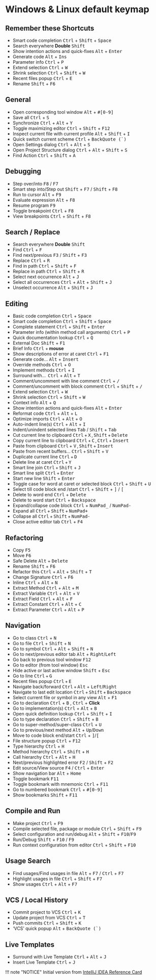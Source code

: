 # Windows & Linux default keymap


## Remember these Shortcuts

* Smart code completion <kbd>Ctrl</kbd> + <kbd>Shift</kbd> + <kbd>Space</kbd>
* Search everywhere **Double** <kbd>Shift</kbd>
* Show intention actions and quick-fixes <kbd>Alt</kbd> + <kbd>Enter</kbd>
* Generate code <kbd>Alt</kbd> + <kbd>Ins</kbd>
* Parameter info <kbd>Ctrl</kbd> + <kbd>P</kbd>
* Extend selection <kbd>Ctrl</kbd> + <kbd>W</kbd>
* Shrink selection <kbd>Ctrl</kbd> + <kbd>Shift</kbd> + <kbd>W</kbd>
* Recent files popup <kbd>Ctrl</kbd> + <kbd>E
* Rename <kbd>Shift</kbd> + <kbd>F6</kbd>

## General
* Open corresponding tool window <kbd>Alt</kbd> + <kbd>#[0-9]</kbd>
* Save all <kbd>Ctrl</kbd> + <kbd>S</kbd>
* Synchronize <kbd>Ctrl</kbd> + <kbd>Alt</kbd> + <kbd>Y</kbd>
* Toggle maximizing editor <kbd>Ctrl</kbd> + <kbd>Shift</kbd> + <kbd>F12</kbd>
* Inspect current file with current profile <kbd>Alt</kbd> + <kbd>Shift</kbd> + <kbd>I</kbd>
* Quick switch current scheme <kbd>Ctrl</kbd> + <kbd>BackQuote (`)</kbd>
* Open Settings dialog <kbd>Ctrl</kbd> + <kbd>Alt</kbd> + <kbd>S</kbd>
* Open Project Structure dialog <kbd>Ctrl</kbd> + <kbd>Alt</kbd> + <kbd>Shift</kbd> + <kbd>S</kbd>
* Find Action <kbd>Ctrl</kbd> + <kbd>Shift</kbd> + <kbd>A</kbd>

## Debugging
* Step over/into <kbd>F8</kbd> / <kbd>F7</kbd>
* Smart step into/Step out <kbd>Shift</kbd> + <kbd>F7</kbd> / <kbd>Shift</kbd> + <kbd>F8</kbd>
* Run to cursor <kbd>Alt</kbd> + <kbd>F9</kbd>
* Evaluate expression <kbd>Alt</kbd> + <kbd>F8</kbd>
* Resume program <kbd>F9</kbd>
* Toggle breakpoint <kbd>Ctrl</kbd> + <kbd>F8</kbd>
* View breakpoints <kbd>Ctrl</kbd> + <kbd>Shift</kbd> + <kbd>F8</kbd>

## Search / Replace
* Search everywhere **Double** <kbd>Shift</kbd>
* Find <kbd>Ctrl</kbd> + <kbd>F</kbd>
* Find next/previous <kbd>F3</kbd> / <kbd>Shift</kbd> + <kbd>F3</kbd>
* Replace <kbd>Ctrl</kbd> + <kbd>R</kbd>
* Find in path <kbd>Ctrl</kbd> + <kbd>Shift</kbd> + <kbd>F</kbd>
* Replace in path <kbd>Ctrl</kbd> + <kbd>Shift</kbd> + <kbd>R</kbd>
* Select next occurrence <kbd>Alt</kbd> + <kbd>J</kbd>
* Select all occurrences <kbd>Ctrl</kbd> + <kbd>Alt</kbd> + <kbd>Shift</kbd> + <kbd>J</kbd>
* Unselect occurrence <kbd>Alt</kbd> + <kbd>Shift</kbd> + <kbd>J</kbd>

## Editing
* Basic code completion <kbd>Ctrl</kbd> + <kbd>Space</kbd>
* Smart code completion <kbd>Ctrl</kbd> + <kbd>Shift</kbd> + <kbd>Space</kbd>
* Complete statement <kbd>Ctrl</kbd> + <kbd>Shift</kbd> + <kbd>Enter</kbd>
* Parameter info (within method call arguments) <kbd>Ctrl</kbd> + <kbd>P</kbd>
* Quick documentation lookup <kbd>Ctrl</kbd> + <kbd>Q</kbd>
* External Doc <kbd>Shift</kbd> + <kbd>F1</kbd>
* Brief Info <kbd>Ctrl</kbd> + **mouse**
* Show descriptions of error at caret <kbd>Ctrl</kbd> + <kbd>F1</kbd>
* Generate code... <kbd>Alt</kbd> + <kbd>Insert</kbd>
* Override methods <kbd>Ctrl</kbd> + <kbd>O</kbd>
* Implement methods <kbd>Ctrl</kbd> + <kbd>I</kbd>
* Surround with…  <kbd>Ctrl</kbd> + <kbd>Alt</kbd> + <kbd>T</kbd>
* Comment/uncomment with line comment <kbd>Ctrl</kbd> + <kbd>/</kbd>
* Comment/uncomment with block comment <kbd>Ctrl</kbd> + <kbd>Shift</kbd> + <kbd>/</kbd>
* Extend selection <kbd>Ctrl</kbd> + <kbd>W</kbd>
* Shrink selection <kbd>Ctrl</kbd> + <kbd>Shift</kbd> + <kbd>W</kbd>
* Context info <kbd>Alt</kbd> + <kbd>Q</kbd>
* Show intention actions and quick-fixes <kbd>Alt</kbd> + <kbd>Enter</kbd>
* Reformat code <kbd>Ctrl</kbd> + <kbd>Alt</kbd> + <kbd>L</kbd>
* Optimize imports <kbd>Ctrl</kbd> + <kbd>Alt</kbd> + <kbd>O</kbd>
* Auto-indent line(s) <kbd>Ctrl</kbd> + <kbd>Alt</kbd> + <kbd>I</kbd>
* Indent/unindent selected lines <kbd>Tab</kbd> / <kbd>Shift</kbd> + <kbd>Tab</kbd>
* Cut current line to clipboard <kbd>Ctrl</kbd> + <kbd>X</kbd> , <kbd>Shift</kbd> + <kbd>Delete</kbd>
* Copy current line to clipboard <kbd>Ctrl</kbd> + <kbd>C</kbd> , <kbd>Ctrl</kbd> + <kbd>Insert</kbd>
* Paste from clipboard <kbd>Ctrl</kbd> + <kbd>V</kbd> , <kbd>Shift</kbd> + <kbd>Insert</kbd>
* Paste from recent buffers... <kbd>Ctrl</kbd> + <kbd>Shift</kbd> + <kbd>V</kbd>
* Duplicate current line <kbd>Ctrl</kbd> + <kbd>D</kbd>
* Delete line at caret <kbd>Ctrl</kbd> + <kbd>Y</kbd>
* Smart line join <kbd>Ctrl</kbd> + <kbd>Shift</kbd> + <kbd>J</kbd>
* Smart line split <kbd>Ctrl</kbd> + <kbd>Enter</kbd>
* Start new line <kbd>Shift</kbd> + <kbd>Enter</kbd>
* Toggle case for word at caret or selected block <kbd>Ctrl</kbd> + <kbd>Shift</kbd> + <kbd>U</kbd>
* Select till code block end /start <kbd>Ctrl</kbd> + <kbd>Shift</kbd> + <kbd>]</kbd> / <kbd>[</kbd>
* Delete to word end <kbd>Ctrl</kbd> + <kbd>Delete</kbd>
* Delete to word start <kbd>Ctrl</kbd> + <kbd>Backspace</kbd>
* Expand/collapse code block <kbd>Ctrl</kbd> + <kbd>NumPad_</kbd> / <kbd>NumPad-</kbd>
* Expand all <kbd>Ctrl</kbd> + <kbd>Shift</kbd> + <kbd>NumPad+</kbd>
* Collapse all <kbd>Ctrl</kbd> + <kbd>Shift</kbd> + <kbd>NumPad-</kbd>
* Close active editor tab <kbd>Ctrl</kbd> + <kbd>F4</kbd>

## Refactoring
* Copy <kbd>F5</kbd>
* Move <kbd>F6</kbd>
* Safe Delete <kbd>Alt</kbd> + <kbd>Delete</kbd>
* Rename <kbd>Shift</kbd> + <kbd>F6</kbd>
* Refactor this <kbd>Ctrl</kbd> + <kbd>Alt</kbd> + <kbd>Shift</kbd> + <kbd>T</kbd>
* Change Signature <kbd>Ctrl</kbd> + <kbd>F6</kbd>
* Inline <kbd>Ctrl</kbd> + <kbd>Alt</kbd> + <kbd>N</kbd>
* Extract Method <kbd>Ctrl</kbd> + <kbd>Alt</kbd> + <kbd>M</kbd>
* Extract Variable <kbd>Ctrl</kbd> + <kbd>Alt</kbd> + <kbd>V</kbd>
* Extract Field <kbd>Ctrl</kbd> + <kbd>Alt</kbd> + <kbd>F</kbd>
* Extract Constant <kbd>Ctrl</kbd> + <kbd>Alt</kbd> + <kbd>C</kbd>
* Extract Parameter <kbd>Ctrl</kbd> + <kbd>Alt</kbd> + <kbd>P</kbd>

## Navigation
* Go to class <kbd>Ctrl</kbd> + <kbd>N</kbd>
* Go to file <kbd>Ctrl</kbd> + <kbd>Shift</kbd> + <kbd>N</kbd>
* Go to symbol <kbd>Ctrl</kbd> + <kbd>Alt</kbd> + <kbd>Shift</kbd> + <kbd>N</kbd>
* Go to next/previous editor tab <kbd>Alt</kbd> + <kbd>Right</kbd>/<kbd>Left</kbd>
* Go back to previous tool window <kbd>F12</kbd>
* Go to editor (from tool window) <kbd>Esc</kbd>
* Hide active or last active window <kbd>Shift</kbd> + <kbd>Esc</kbd>
* Go to line <kbd>Ctrl</kbd> + <kbd>G</kbd>
* Recent files popup <kbd>Ctrl</kbd> + <kbd>E</kbd>
* Navigate back/forward <kbd>Ctrl</kbd> + <kbd>Alt</kbd> + <kbd>Left</kbd>/<kbd>Right</kbd>
* Navigate to last edit location <kbd>Ctrl</kbd> + <kbd>Shift</kbd> + <kbd>Backspace</kbd>
* Select current file or symbol in any view <kbd>Alt</kbd> + <kbd>F1</kbd>
* Go to declaration <kbd>Ctrl</kbd> + <kbd>B</kbd> , <kbd>Ctrl</kbd> + **Click**
* Go to implementation(s) <kbd>Ctrl</kbd> + <kbd>Alt</kbd> + <kbd>B</kbd>
* Open quick definition lookup <kbd>Ctrl</kbd> + <kbd>Shift</kbd> + <kbd>I</kbd>
* Go to type declaration <kbd>Ctrl</kbd> + <kbd>Shift</kbd> + <kbd>B</kbd>
* Go to super-method/super-class <kbd>Ctrl</kbd> + <kbd>U</kbd>
* Go to previous/next method <kbd>Alt</kbd> + <kbd>Up</kbd>/<kbd>Down</kbd>
* Move to code block end/start <kbd>Ctrl</kbd> + <kbd>]</kbd>/<kbd>[</kbd>
* File structure popup <kbd>Ctrl</kbd> + <kbd>F12</kbd>
* Type hierarchy <kbd>Ctrl</kbd> + <kbd>H</kbd>
* Method hierarchy <kbd>Ctrl</kbd> + <kbd>Shift</kbd> + <kbd>H</kbd>
* Call hierarchy <kbd>Ctrl</kbd> + <kbd>Alt</kbd> + <kbd>H</kbd>
* Next/previous highlighted error <kbd>F2</kbd> / <kbd>Shift</kbd> + <kbd>F2</kbd>
* Edit source/View source <kbd>F4</kbd> / <kbd>Ctrl</kbd> + <kbd>Enter</kbd>
* Show navigation bar <kbd>Alt</kbd> + <kbd>Home</kbd>
* Toggle bookmark <kbd>F11</kbd>
* Toggle bookmark with mnemonic <kbd>Ctrl</kbd> + <kbd>F11</kbd>
* Go to numbered bookmark <kbd>Ctrl</kbd> + <kbd>#[0-9]</kbd>
* Show bookmarks <kbd>Shift</kbd> + <kbd>F11</kbd>

## Compile and Run
* Make project <kbd>Ctrl</kbd> + <kbd>F9</kbd>
* Compile selected file, package or module <kbd>Ctrl</kbd> + <kbd>Shift</kbd> + <kbd>F9</kbd>
* Select configuration and run/debug <kbd>Alt</kbd> + <kbd>Shift</kbd> + <kbd>F10</kbd>/<kbd>F9</kbd>
* Run/Debug <kbd>Shift</kbd> + <kbd>F10</kbd> / <kbd>F9</kbd>
* Run context configuration from editor <kbd>Ctrl</kbd> + <kbd>Shift</kbd> + <kbd>F10</kbd>

## Usage Search
* Find usages/Find usages in file <kbd>Alt</kbd> + <kbd>F7</kbd> / <kbd>Ctrl</kbd> + <kbd>F7</kbd>
* Highlight usages in file <kbd>Ctrl</kbd> + <kbd>Shift</kbd> + <kbd>F7</kbd>
* Show usages <kbd>Ctrl</kbd> + <kbd>Alt</kbd> + <kbd>F7</kbd>

## VCS / Local History
* Commit project to VCS <kbd>Ctrl</kbd> + <kbd>K</kbd>
* Update project from VCS <kbd>Ctrl</kbd> + <kbd>T</kbd>
* Push commits <kbd>Ctrl</kbd> + <kbd>Shift</kbd> + <kbd>K</kbd>
* ‘VCS’ quick popup <kbd>Alt</kbd> + <kbd>BackQuote (`)</kbd>

## Live Templates
* Surround with Live Template <kbd>Ctrl</kbd> + <kbd>Alt</kbd> + <kbd>J</kbd>
* Insert Live Template <kbd>Ctrl</kbd> + <kbd>J</kbd>


!!! note "NOTICE"
    Initial version from [IntelliJ IDEA Reference Card](https://resources.jetbrains.com/storage/products/intellij-idea/docs/IntelliJIDEA_ReferenceCard.pdf)